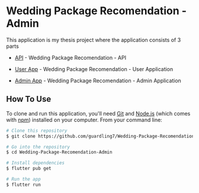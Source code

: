 # Wedding Package Recomendation - Admin

This application is my thesis project where the application consists of 3 parts 


* [API](https://github.com/guardling7/Wedding-Package-Recomendation-API) - Wedding Package Recomendation - API

* [User App](https://github.com/guardling7/Wedding-Package-Recomendation-User) - Wedding Package Recomendation - User Application

* [Admin App](https://github.com/guardling7/Wedding-Package-Recomendation-Admin) - Wedding Package Recomendation - Admin Application

## How To Use

To clone and run this application, you'll need [Git](https://git-scm.com) and [Node.js](https://nodejs.org/en/download/) (which comes with [npm](http://npmjs.com)) installed on your computer. From your command line:

```bash
# Clone this repository
$ git clone https://github.com/guardling7/Wedding-Package-Recomendation-Admin

# Go into the repository
$ cd Wedding-Package-Recomendation-Admin

# Install dependencies
$ flutter pub get

# Run the app
$ flutter run
```


